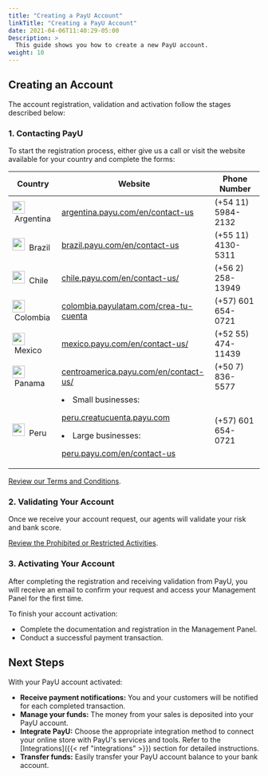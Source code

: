 ```yaml
---
title: "Creating a PayU Account"
linkTitle: "Creating a PayU Account"
date: 2021-04-06T11:40:29-05:00
Description: >
  This guide shows you how to create a new PayU account.
weight: 10
---
```


## Creating an Account
The account registration, validation and activation follow the stages described below:

### 1. Contacting PayU
To start the registration process, either give us a call or visit the website available for your country and complete the forms:

| Country | Website | Phone Number |
|---|---|---|
| <img src="/assets/Argentina.png" width="25px"/> &nbsp;Argentina | <a href="https://argentina.payu.com/en/contact-us" target="_blank">argentina.payu.com/en/contact-us</a> | (+54 11) 5984-2132 |
| <img src="/assets/Brasil.png" width="25px"/> &nbsp;Brazil | <a href="https://brazil.payu.com/en/contact-us" target="_blank">brazil.payu.com/en/contact-us</a> | (+55 11) 4130-5311 |
| <img src="/assets/Chile.png" width="25px"/> &nbsp;Chile | <a href="https://chile.payu.com/en/contact-us/" target="_blank">chile.payu.com/en/contact-us/</a> | (+56 2) 258-13949 |
| <img src="/assets/Colombia.png" width="25px"/> &nbsp;Colombia | <a href="https://colombia.payulatam.com/crea-tu-cuenta" target="_blank">colombia.payulatam.com/crea-tu-cuenta</a> | (+57) 601 654-0721 |
| <img src="/assets/Mexico.png" width="25px"/> &nbsp;Mexico | <a href="https://mexico.payu.com/en/contact-us" target="_blank">mexico.payu.com/en/contact-us/</a> | (+52 55) 474-11439 |
| <img src="/assets/Panama.png" width="25px"/> &nbsp;Panama | <a href="https://centroamerica.payu.com/en/contact-us" target="_blank">centroamerica.payu.com/en/contact-us/</a> | (+50 7) 836-5577 |
| <img src="/assets/Peru.png" width="25px"/> &nbsp;Peru | <li> Small businesses: <p><a href="https://peru.creatucuenta.payu.com" target="_blank"> peru.creatucuenta.payu.com</a> <li> Large businesses: <p><a href="https://peru.payu.com/en/contact-us" target="_blank">peru.payu.com/en/contact-us</a>  | (+57) 601 654-0721 |

[Review our Terms and Conditions](https://legal.payulatam.com/EN/terms_conditions_merchants.html).

### 2. Validating Your Account
Once we receive your account request, our agents will validate your risk and bank score.

[Review the Prohibited or Restricted Activities](https://payu.in/BannedRestrictedCategorylist).

### 3. Activating Your Account
After completing the registration and receiving validation from PayU, you will receive an email to confirm your request and access your Management Panel for the first time.

To finish your account activation:
* Complete the documentation and registration in the Management Panel.
* Conduct a successful payment transaction.

## Next Steps
With your PayU account activated:
* **Receive payment notifications:** You and your customers will be notified for each completed transaction. 
* **Manage your funds:** The money from your sales is deposited into your PayU account.
* **Integrate PayU:** Choose the appropriate integration method to connect your online store with PayU's services and tools. Refer to the [Integrations]({{< ref "integrations" >}}) section for detailed instructions.
* **Transfer funds:** Easily transfer your PayU account balance to your bank account. 

